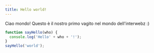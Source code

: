 ```yaml
---
title: Hello world!
---
```

Ciao mondo! Questo è il nostro primo vagito nel mondo dell'interwebz :)


```javascript
function sayHello(who) {
  console.log('Hello' + who + '!');
}
sayHello('world');
```

